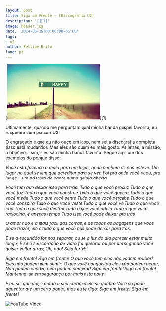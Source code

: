 ```yaml
---
layout: post
title: Siga em Frente – [Discografia U2]
description: '[][1]'
image: header.jpg
date: '2014-06-26T00:00:00-05:00'
tags:
- u2
author: Fellipe Brito
lang: pt
---
```


[![siga-em-frente](/img/posts/2014/06/siga-em-frente-300x178.jpg)][1]

Ultimamente, quando me perguntam qual minha banda gospel favorita, eu respondo
sem pensar: U2!

O engraçado é que eu não ouço em loop, nem sei a discografia completa (isso
está mudando). Mas eles são quem eu mais gosto. As letras, a missão, o
objetivo… sim, eles são minha banda favorita. Segue aqui um dos exemplos do
porque disso:

_Você esta fazendo a mala para um lugar, onde nenhum de nós esteve._ _Um lugar
no qual se tem que acreditar para se ver._ _Foi pra onde você voou, pra longe…
um pássaro de canto numa gaiola aberta_

_Você tem que deixar isso para trás:_ _Tudo o que você produz_ _Tudo o que
você faz_ _Tudo o que você constroe_ _Tudo o que você quebra_ _Tudo o que você
mede_ _Tudo o que você sente_ _Tudo o que você percebe_ _Tudo o que você
conspira_ _Tudo o que você veste_ _Tudo o que você vê_ _Tudo o que você cria_
_Tudo o que você destrói_ *Tudo o que você odeia Tudo o que você raciocina, é
apenas tempo *Tudo isso você pode deixar pra trás**

_O amor não é a mais fácil das coisas, e de todas as bagagens que você pode
trazer, ele é tudo o que você não pode deixar para trás._

_E se a escuridão for nos separar, ou se a luz do dia parecer estar muito
longe;_ _E se o seu coração de vidro for quebrar ou por um segundo você quiser
voltar atrás;_ _Oh, não! Seja forte!!!_

_Siga em frente! Siga em frente!_ _O que você tem eles não podem roubar! Eles
não podem nem sentir!_ _O que você conquistou eles não podem negar, Não podem
vender, nem podem comprar!_ _Siga em frente! Siga em frente! Mantenha-se em
segurança por mais esta noite_

_E eu sei que dói, e então o seu coração ele se quebra_ _Você só pode aguentar
até um certo ponto, mas eu te digo:_ _Siga em frente! Siga em frente!_

[![YouTube
Video](http://img.youtube.com/vi/gwKEdFoUB0o/0.jpg)](http://www.youtube.com/watch?v=gwKEdFoUB0o)

